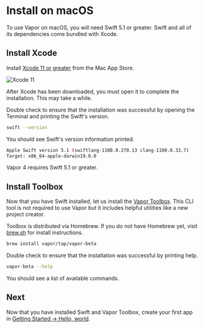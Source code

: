 # Install on macOS

To use Vapor on macOS, you will need Swift 5.1 or greater. Swift and all of its dependencies come bundled with Xcode.

## Install Xcode

Install [Xcode 11 or greater](https://itunes.apple.com/us/app/xcode/id497799835?mt=12) from the Mac App Store.

![Xcode 11](https://user-images.githubusercontent.com/1342803/66688324-2396bc80-ec54-11e9-8b96-bd8b29d0ce7c.jpg)

After Xcode has been downloaded, you must open it to complete the installation. This may take a while.

Double check to ensure that the installation was successful by opening the Terminal and printing the Swift's version.

```sh
swift --version
```

You should see Swift's version information printed.

```sh
Apple Swift version 5.1 (swiftlang-1100.0.270.13 clang-1100.0.33.7)
Target: x86_64-apple-darwin19.0.0
```

Vapor 4 requires Swift 5.1 or greater.

## Install Toolbox

Now that you have Swift installed, let us install the [Vapor Toolbox](https://github.com/vapor/toolbox). This CLI tool is not required to use Vapor but it includes helpful utilities like a new project creator.

Toolbox is distributed via Homebrew. If you do not have Homebrew yet, visit <a href="https://brew.sh" target="_blank">brew.sh</a> for install instructions.

```sh
brew install vapor/tap/vapor-beta
```

Double check to ensure that the installation was successful by printing help.

```sh
vapor-beta --help
```

You should see a list of available commands.

## Next

Now that you have installed Swift and Vapor Toolbox, create your first app in [Getting Started &rarr; Hello, world](/hello-world.md).
